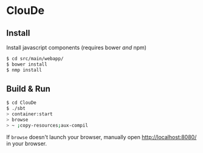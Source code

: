 # ClouDe #

## Install
Install javascript components (requires bower *and* npm)

```sh
$ cd src/main/webapp/
$ bower install
$ nmp install
```

## Build & Run ##

```sh
$ cd ClouDe
$ ./sbt
> container:start
> browse
> ~ ;copy-resources;aux-compil
```

If `browse` doesn't launch your browser, manually open [http://localhost:8080/](http://localhost:8080/) in your browser.
